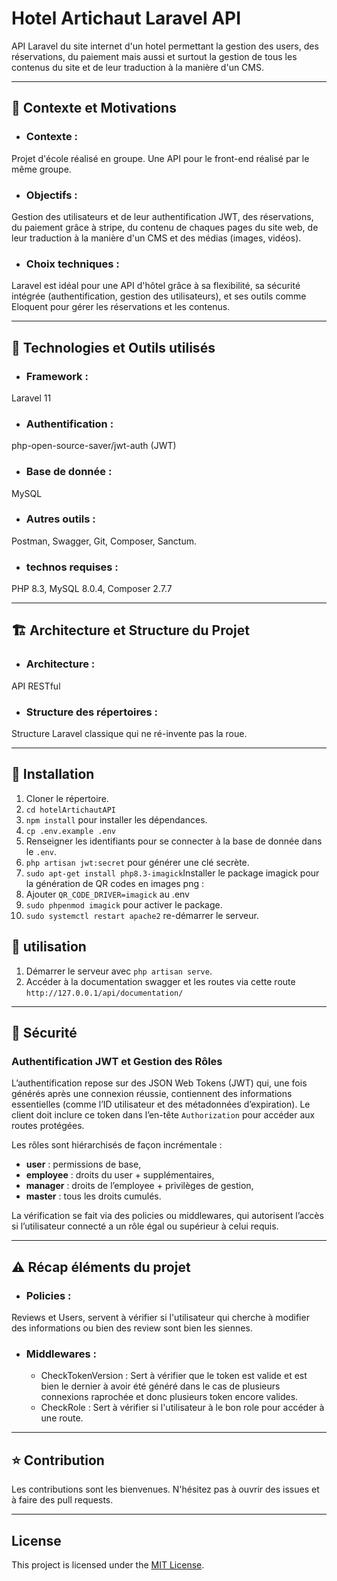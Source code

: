 # Hotel Artichaut Laravel API

API Laravel du site internet d'un hotel permettant la gestion des users, des réservations, du paiement mais aussi et surtout la gestion de tous les contenus du site et de leur traduction à la manière d'un CMS.

---

## :dart: Contexte et Motivations 

- ### Contexte : 
Projet d'école réalisé en groupe. Une API pour le front-end réalisé par le même groupe.

- ### Objectifs :
Gestion des utilisateurs et de leur authentification JWT, des réservations, du paiement grâce à stripe, du contenu de chaques pages du site web, de leur traduction à la manière d'un CMS et des médias (images, vidéos).

- ### Choix techniques :
Laravel est idéal pour une API d'hôtel grâce à sa flexibilité, sa sécurité intégrée (authentification,
gestion des utilisateurs), et ses outils comme Eloquent pour gérer les réservations et les contenus.


---

## :wrench: Technologies et Outils utilisés 

- ### Framework :
Laravel 11

- ### Authentification : 
php-open-source-saver/jwt-auth (JWT)

- ### Base de donnée : 
MySQL

- ### Autres outils : 
Postman, Swagger, Git, Composer, Sanctum.

- ### technos requises :
PHP 8.3, MySQL 8.0.4, Composer 2.7.7

---

## :building_construction: Architecture et Structure du Projet 

- ### Architecture :
API RESTful

- ### Structure des répertoires : 
Structure Laravel classique qui ne ré-invente pas la roue.

---

## :rocket: Installation

1. Cloner le répertoire.
2. `cd hotelArtichautAPI`
3. `npm install` pour installer les dépendances.
4. `cp .env.example .env`
5. Renseigner les identifiants pour se connecter à la base de donnée dans le `.env`.
6. `php artisan jwt:secret` pour générer une clé secrète.
7. `sudo apt-get install php8.3-imagick`Installer le package imagick pour la génération de QR codes en images png :
8. Ajouter `QR_CODE_DRIVER=imagick` au .env 
8. `sudo phpenmod imagick` pour activer le package.
9. `sudo systemctl restart apache2` re-démarrer le serveur.


## :scroll: utilisation

1. Démarrer le serveur avec `php artisan serve`.
2. Accéder à la documentation swagger et les routes via cette route `http://127.0.0.1/api/documentation/`

---

## :construction: Sécurité

### Authentification JWT et Gestion des Rôles

L’authentification repose sur des JSON Web Tokens (JWT) qui, une fois générés après une connexion réussie, contiennent des informations essentielles (comme l’ID utilisateur et des métadonnées d’expiration). Le client doit inclure ce token dans l’en-tête `Authorization` pour accéder aux routes protégées.

Les rôles sont hiérarchisés de façon incrémentale :
- **user** : permissions de base,
- **employee** : droits du user + supplémentaires,
- **manager** : droits de l’employee + privilèges de gestion,
- **master** : tous les droits cumulés.

La vérification se fait via des policies ou middlewares, qui autorisent l’accès si l’utilisateur connecté a un rôle égal ou supérieur à celui requis.

---
## :warning: Récap éléments du projet

- ### Policies : 
Reviews et Users, servent à vérifier si l'utilisateur qui cherche à modifier des informations ou bien des review sont bien les siennes.

- ### Middlewares :
  - CheckTokenVersion : Sert à vérifier que le token est valide et est bien le dernier à avoir été généré dans le cas de plusieurs connexions raprochée et donc plusieurs token encore valides.
  - CheckRole : Sert à vérifier si l'utilisateur à le bon role pour accéder à une route.

---

## :star: Contribution

Les contributions sont les bienvenues. N'hésitez pas à ouvrir des issues et à faire des pull requests.

---

## License

This project is licensed under the [MIT License](LICENSE).
